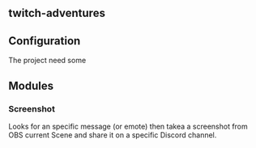 twitch-adventures
-------

## Configuration
The project need some

## Modules

### Screenshot
Looks for an specific message (or emote) then takea a screenshot from OBS current Scene and share it on a specific Discord channel.
